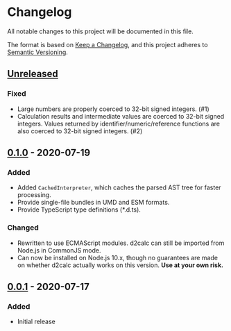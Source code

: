 # Changelog
All notable changes to this project will be documented in this file.

The format is based on [Keep a Changelog](https://keepachangelog.com/en/1.0.0/),
and this project adheres to [Semantic Versioning](https://semver.org/spec/v2.0.0.html).

## [Unreleased]
### Fixed
- Large numbers are properly coerced to 32-bit signed integers. (#1)
- Calculation results and intermediate values are coerced to 32-bit signed
  integers. Values returned by identifier/numeric/reference functions are also
  coerced to 32-bit signed integers. (#2)

## [0.1.0] - 2020-07-19
### Added
- Added `CachedInterpreter`, which caches the parsed AST tree for faster
  processing.
- Provide single-file bundles in UMD and ESM formats.
- Provide TypeScript type definitions (*.d.ts).

### Changed
- Rewritten to use ECMAScript modules. d2calc can still be imported from Node.js
  in CommonJS mode.
- Can now be installed on Node.js 10.x, though no guarantees are made on whether
  d2calc actually works on this version. **Use at your own risk.**

## [0.0.1] - 2020-07-17
### Added
- Initial release

[Unreleased]: https://github.com/pastelmind/d2calc/compare/v0.1.0...HEAD
[0.1.0]: https://github.com/pastelmind/d2calc/compare/v0.0.1...v0.1.0
[0.0.1]: https://github.com/pastelmind/d2calc/releases/tag/v0.0.1
